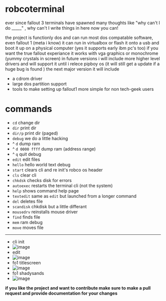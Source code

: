 # robcoterminal
ever since fallout 3 terminals have spawned many thoughts like "why can't I do _____" , why can't I write things in here now you can!

the project is functionly dos and can run most dos compatable software, even fallout 1 (meta i know)
it can run in virtualbox or flash it onto a usb and boot it up on a physical computer (yes it supports early ibm pc's too) if you want the true fallout experiance 
it works with vga graphics or monochrome (yummy crystals in screen) 
in future versions i will include more higher level drivers and will support it until i relece pipboy os (it will still get  a update if a huge bug is found )
the next major version it will include 
- a cdrom driver
- large dos partition support
- tools to make setting up fallout1 more simple for non tech-geek users

# commands
- `cd` change dir
- `dir` print dir
- `dir/p` print dir (paged)
- `debug` we do a little hacking
-   ^ `d` dump ram
-    ^ `d 0000 ffff` dump ram (address range)
-   ^ `q` quit debug
- `edit` edit files
- `hello` hello world text debug
- `start` clears cli and re init's robco os header
- `cls` clear cli
- `chkdsk` checks disk for errors
- `autoexec` restarts the terminal cli (not the system)
- `help` shows command help page
- `textedit` same as `edit` but launched from a longer command
- `del` deletes file
- `scandisk` chkdisk but a little differant
- `mousedrv` reinstalls mouse driver
- `find` finds file
- `mem` ram debug
- `move` moves file
-------
- cli init
- ![image](https://github.com/crazysmile11012/robcoterminal/assets/107813207/1fb68cef-8b0f-49d5-98d1-a48d01f1023a)
- edit
- ![image](https://github.com/crazysmile11012/robcoterminal/assets/107813207/0fe14547-5a79-4eaa-8e58-c0752975f2c0)
- fo1 titlescreen
- ![image](https://github.com/crazysmile11012/robcoterminal/assets/107813207/03c61b45-6847-415a-bade-fde4205e69c4)
- fo1 shadysands
- ![image](https://github.com/crazysmile11012/robcoterminal/assets/107813207/fdcfd17f-2b3e-47bd-8ba7-2c21dc59d4b6)

**if you like the project and want to contribute make sure to make a pull request and provide documentation for your changes**

